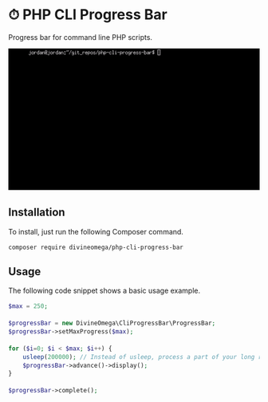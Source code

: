 # ⏱ PHP CLI Progress Bar

Progress bar for command line PHP scripts.

<img alt="Example of PHP CLI Progress Bar" src="assets/images/php-cli-progress-bar-example.gif" />

## Installation

To install, just run the following Composer command.

```
composer require divineomega/php-cli-progress-bar
```

## Usage

The following code snippet shows a basic usage example.

```php
$max = 250;

$progressBar = new DivineOmega\CliProgressBar\ProgressBar;
$progressBar->setMaxProgress($max);

for ($i=0; $i < $max; $i++) { 
    usleep(200000); // Instead of usleep, process a part of your long running task here.
    $progressBar->advance()->display();
}

$progressBar->complete();
```
